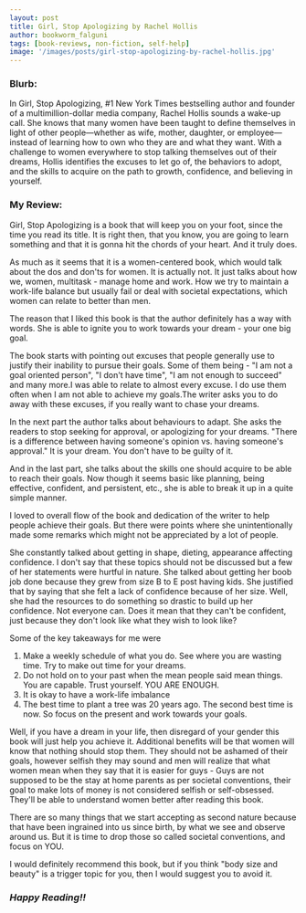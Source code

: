 ```yaml
---
layout: post
title: Girl, Stop Apologizing by Rachel Hollis
author: bookworm_falguni
tags: [book-reviews, non-fiction, self-help]
image: '/images/posts/girl-stop-apologizing-by-rachel-hollis.jpg'
---
```

### **Blurb:**
In Girl, Stop Apologizing, #1 New York Times bestselling author and founder of a multimillion-dollar media company, Rachel Hollis sounds a wake-up call. She knows that many women have been taught to define themselves in light of other people—whether as wife, mother, daughter, or employee—instead of learning how to own who they are and what they want. With a challenge to women everywhere to stop talking themselves out of their dreams, Hollis identifies the excuses to let go of, the behaviors to adopt, and the skills to acquire on the path to growth, confidence, and believing in yourself. 

### **My Review:**
Girl, Stop Apologizing is a book that will keep you on your foot, since the time you read its title. It is right then, that you know, you are going to learn something and that it is gonna hit the chords of your heart. And it truly does.

As much as it seems that it is a women-centered book, which would talk about the dos and don'ts for women. It is actually not. It just talks about how we, women, multitask - manage home and work. How we try to maintain a work-life balance but usually fail or deal with societal expectations, which women can relate to better than men.

The reason that I liked this book is that the author definitely has a way with words. She is able to ignite you to work towards your dream - your one big goal.

The book starts with pointing out excuses that people generally use to justify their inability to pursue their goals. Some of them being - "I am not a goal oriented person", "I don't have time", "I am not enough to succeed" and many more.I was able to relate to almost every excuse. I do use them often when I am not able to achieve my goals.The writer asks you to do away with these excuses, if you really want to chase your dreams.

In the next part the author talks about behaviours to adapt. She asks the readers to stop seeking for approval, or apologizing for your dreams. "There is a difference between having someone's opinion vs. having someone's approval." It is your dream. You don't have to be guilty of it.

And in the last part, she talks about the skills one should acquire to be able to reach their goals. Now though it seems basic like planning, being effective, confident, and persistent, etc., she is able to break it up in a quite simple manner.

I loved to overall flow of the book and dedication of the writer to help people achieve their goals. But there were points where she unintentionally made some remarks which might not be appreciated by a lot of people.

She constantly talked about getting in shape, dieting, appearance affecting confidence. I don't say that these topics should not be discussed but a few of her statements were hurtful in nature. She talked about getting her boob job done because they grew from size B to E post having kids. She justified that by saying that she felt a lack of confidence because of her size. Well, she had the resources to do something so drastic to build up her confidence. Not everyone can. Does it mean that they can't be confident, just because they don't look like what they wish to look like?

Some of the key takeaways for me were
1) Make a weekly schedule of what you do. See where you are wasting time. Try to make out time for your dreams. 
2) Do not hold on to your past when the mean people said mean things. You are capable. Trust yourself. YOU ARE ENOUGH.
3) It is okay to have a work-life imbalance
4) The best time to plant a tree was 20 years ago. The second best time is now. So focus on the present and work towards your goals.

Well, if you have a dream in your life, then disregard of your gender this book will just help you achieve it. Additional benefits will be that
women will know that nothing should stop them. They should not be ashamed of their goals, however selfish they may sound
and men will realize that what women mean when they say that it is easier for guys - Guys are not supposed to be the stay at home parents as per societal conventions, their goal to make lots of money is not considered selfish or self-obsessed. They'll be able to understand women better after reading this book.

There are so many things that we start accepting as second nature because that have been ingrained into us since birth, by what we see and observe around us. But it is time to drop those so called societal conventions, and focus on YOU.

I would definitely recommend this book, but if you think "body size and beauty" is a trigger topic for you, then I would suggest you to avoid it.

### ***Happy Reading!!***
